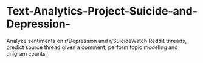 # Text-Analytics-Project-Suicide-and-Depression-

Analyze sentiments on r/Depression and r/SuicideWatch Reddit threads, predict source thread given a comment, perform topic modeling and unigram counts
